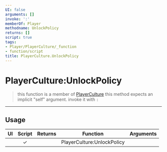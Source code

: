 ```yaml
---
UI: false
arguments: []
invoke: ':'
memberOf: Player
methodname: UnlockPolicy
returns: []
script: true
tags:
- Player/PlayerCulture/_function
- function/script
title: PlayerCulture.UnlockPolicy
---
```

# PlayerCulture:UnlockPolicy
> this function is a member of [PlayerCulture](civ-6/lua/PlayerCulture.md)
> this method expects an implicit "self" argument. invoke it with `:`
-----
## Usage
|  UI | Script | Returns | Function | Arguments |
|:---:|:------:|-------:|:--------:|:---------|
| |✓||PlayerCulture:UnlockPolicy||
